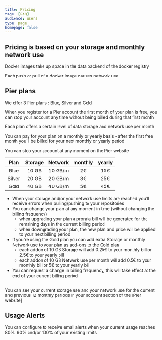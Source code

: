 ```yaml
---
title: Pricing
tags: [FAQ]
audience: users
type: page
homepage: false
---
```


## Pricing is based on your storage and monthly network use

Docker images take up space in the data backend of the docker registry
 
Each push or pull of a docker image causes network use

## Pier plans

We offer 3 Pier plans : Blue, Silver and Gold

When you register for a Pier account the first month of your plan is free, you can stop your account any time without being billed during that first month

Each plan offers a certain level of data storage and network use per month

You can pay for your plan on a monthly or yearly basis - after the first free month you'll be billed for your next monthly or yearly period

You can stop your account at any moment on the Pier website

Plan | Storage | Network | monthly | yearly 
:----:|:-------:|:-------:|:-------:|:------:
Blue | 10 GB | 10 GB/m | 2€ | 15€
Silver | 20 GB | 20 GB/m | 3€ | 25€
Gold | 40 GB | 40 GB/m | 5€ | 45€

* When your storage and/or your network use limits are reached you'll receive errors when pulling/pushing to your repositories
* You can change your plan at any moment in time (without changing the billing frequency)
    * when upgrading your plan a prorata bill will be generated for the remaining days in the current billing period
    * when downgrading your plan, the new plan and price will be applied to your next billing period 
* If you're using the Gold plan you can add extra Storage or monthly Network use to your plan as add-ons to the Gold plan
    * each addon of 10 GB Storage will add 0.25€ to your monthly bill or 2.5€ to your yearly bill
    * each addon of 10 GB Network use per month will add 0.5€ to your monthly bill or 5€ to your yearly bill
* You can request a change in billing frequency, this will take effect at the end of your current billing period     

<br> 
You can see your current storage use and your network use for the current and previous 12 monthly periods in your account section of the [Pier website]

## Usage Alerts

You can configure to receive email alerts when your current usage reaches 80%, 90% and/or 100% of your existing limits

[Pier website]: https://www.pier.ovh
